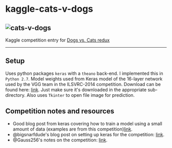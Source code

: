 # kaggle-cats-v-dogs
![cats-v-dogs](https://kaggle2.blob.core.windows.net/competitions/kaggle/3362/media/woof_meow.jpg)
---
Kaggle competition entry for [Dogs vs. Cats redux](https://github.com/sempwn/kaggle-cats-v-dogs.git)

---

## Setup

Uses python packages `keras` with a `theano` back-end. I implemented this in `Python 2.7`.
Model weights used from Keras model of the 16-layer network used by the VGG team in the ILSVRC-2014 competition. Download can be found here: [link](https://gist.github.com/baraldilorenzo/07d7802847aaad0a35d3).
Just make sure it's downloaded in the appropriate sub-directory.
Also uses `Tkinter` to open file image for prediction.


## Competition notes and resources

* Good blog post from keras covering how to train a model using a small amount of data (examples are from this competition)[link](https://blog.keras.io/building-powerful-image-classification-models-using-very-little-data.html).
* @bigsnarfdude's blog post on setting up keras for the competition: [link](https://bigsnarf.wordpress.com/2016/10/22/keras-cats-and-dogs/).
* @Gauss256's notes on the competition: [link](https://github.com/gauss256/dogs-vs-cats).
